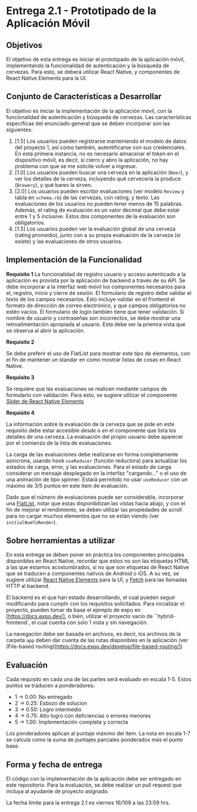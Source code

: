# Entrega 2.1 - Prototipado de la Aplicación Móvil

## Objetivos

El objetivo de esta entrega es iniciar el prototipado de la aplicación móvil, implementando la funcionalidad de autenticación y la búsqueda de cervezas. Para esto, se deberá utilizar React Native, y componentes de React Native Elements para la UI.

## Conjunto de Características a Desarrollar

El objetivo es iniciar la implementación de la aplicación móvil, con la funcionalidad de autenticación y búsqueda de cervezas. Las características específicas del enunciado general que se deben incorporar son las siguientes:

1. [1.5] Los usuarios pueden registrarse manteniendo el modelo de datos del proyecto 1, así como también, autentificarse con sus credenciales. En esta primera instancia, no es necesario almacenar el token en el dispositivo móvil, es decir, si cierro y abro la aplicación, no hay problema con que se me solicite volver a ingresar.
2. [1.0] Los usuarios pueden buscar una cerveza en la aplicación (`Beer`), y ver los detalles de la cerveza, incluyendo qué cervecería la produce (`Brewery`), y qué bares la sirven.
3. [2.0] Los usuarios pueden escribir evaluaciones (ver modelo `Review` y tabla en `schema.rb`) de las cervezas, con rating, y texto. Las evaluaciones de los usuarios no pueden tener menos de 15 palabras. Además, el rating de evaluación es un valor decimal que debe estar entre 1 y 5 inclusive. Estos dos componentes de la evaluación son obligatorios.
4. [1.5] Los usuarios pueden ver la evaluación global de una cerveza (rating promedio), junto con a su propia evaluación de la cerveza (si existe) y las evaluaciones de otros usuarios.

## Implementación de la Funcionalidad

**Requisito 1**
La funcionalidad de registro usuario y acceso autenticado a la aplicación es provista por la aplicación de backend a través de su API. Se debe incorporar a la interfaz web móvil los componentes necesarios para el, registro, inicio y cierre de sesión. El formulario de registro debe validar el texto de los campos necesarios. Esto incluye validar en el frontend el formato de dirección de correo electrónico, y que campos obligatorios no estén vacíos. El formulario de login también tiene que tener validación. Si nombre de usuario y contraseñas son incorrectos, se debe mostrar una retroalimentación apropiada al usuario. Esta debe ser la priemra vista que se observa al abrir la aplicación.

**Requisito 2**

Se debe preferir el uso de FlatList para mostrar este tipo de elementos, con el fin de mantener un standar en como mostrar listas de cosas en React Native.

**Requisito 3**

Se requiere que las evaluaciones se realicen mediante campos de formulario con validación. Para esto, se sugiere utilizar el componente [Slider de React Native Elements](https://reactnativeelements.com/docs/components/slider)

**Requisito 4**

La información sobre la evaluación de la cerveza que se pide en este requisito debe estar accesible _desde_ o _en_ el componente que lista los detalles de una cerveza. La evaluación del propio usuario debe aparecer por el comienzo de la lista de evaluaciones.

La carga de las evaluaciones debe realizarse en forma completamente asíncrona, usando hook `useReducer` (función reductora) para actualizar los estados de carga, error, y las evaluaciones. Para el estado de carga considerar un mensaje desplegado en la interfaz "cargando..." o el uso de una animación de tipo spinner. Estará permitido no usar `useReducer` con un máximo de 3/5 puntos en este ítem de evaluación.

Dado que el número de evaluaciones puede ser considerable, incorporar una [FlatList](https://reactnative.dev/docs/flatlist), notar que estas disponibilizan las vistas hacia abajo, y con el fin de mejorar el rendimiento, se deben utilizar las propiedades de scroll para no cargar muchos elementos que no se están viendo (ver `initialNumToRender`).

## Sobre herramientas a utilizar

En esta entrega se deben poner en práctica los componentes principales disponibles en React Native, recordar que estos no son las etiquetas HTML a las que estamos acostumbrados, si no que son etiquetas de React Native que se traducen a componentes nativos de Android o iOS. A su vez, se sugiere utilizar [React Native Elements](https://reactnativeelements.com/) para la UI, y [Fetch](https://reactnative.dev/docs/network) para las llamadas HTTP al backend.

El backend es el que han estado desarrollando, el cual pueden seguir modificando para cumplir con los requisitos solicitados. Para inicializar el proyecto, pueden tomar de base el ejemplo de expo en [https://docs.expo.dev/], o bien, utilizar el proyecto vacío de ``hybrid-frontend`, el cual cuenta con solo 1 vista y sin navegación.

La navegación debe ser basada en archivos, es decir, los archivos de la carpeta `app` deben dar cuenta de las rutas disponibles en la aplicación (ver (File-based routing)[https://docs.expo.dev/develop/file-based-routing/])

## Evaluación

Cada requisito en cada una de las partes será evaluado en escala 1-5. Estos puntos se traducen a ponderadores:

- 1 -> 0.00: No entregado
- 2 -> 0.25: Esbozo de solucion
- 3 -> 0.50: Logro intermedio
- 4 -> 0.75: Alto logro con deficiencias o errores menores
- 5 -> 1.00: Implementación completa y correcta

Los ponderadores aplican al puntaje máximo del ítem. La nota en escala 1-7 se calcula como la suma de puntajes parciales ponderados más el punto base.

## Forma y fecha de entrega

El código con la implementación de la aplicación debe ser entregado en este repositorio. Para la evaluación, se debe realizar un pull request que incluya al ayudante de proyecto asignado.

La fecha límite para la entrega 2.1 es viernes 16/109 a las 23:59 hrs.
